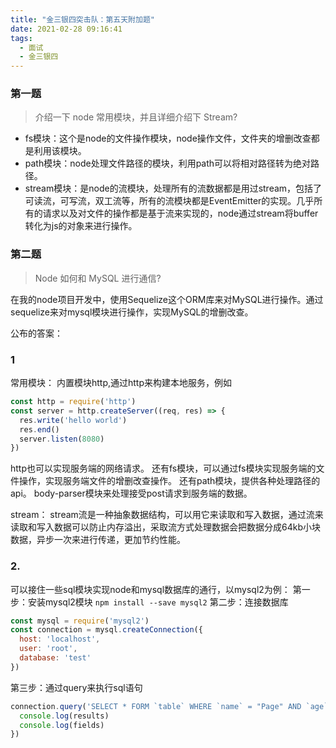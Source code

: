 ```yaml
---
title: "金三银四突击队：第五天附加题"
date: 2021-02-28 09:16:41
tags:
  - 面试
  - 金三银四
---
```


<!--banner-pic|sticker|content-img|content-img-half-->
### 第一题

> 介绍一下 node 常用模块，并且详细介绍下 Stream?

- fs模块：这个是node的文件操作模块，node操作文件，文件夹的增删改查都是利用该模块。
- path模块：node处理文件路径的模块，利用path可以将相对路径转为绝对路径。
- stream模块：是node的流模块，处理所有的流数据都是用过stream，包括了可读流，可写流，双工流等，所有的流模块都是EventEmitter的实现。几乎所有的请求以及对文件的操作都是基于流来实现的，node通过stream将buffer转化为js的对象来进行操作。

### 第二题

> Node 如何和 MySQL 进行通信?

在我的node项目开发中，使用Sequelize这个ORM库来对MySQL进行操作。通过sequelize来对mysql模块进行操作，实现MySQL的增删改查。

公布的答案：

### 1

常用模块：
内置模块http,通过http来构建本地服务，例如
```js
const http = require('http')
const server = http.createServer((req, res) => {
  res.write('hello world')
  res.end()
  server.listen(8080)
})
```
http也可以实现服务端的网络请求。
还有fs模块，可以通过fs模块实现服务端的文件操作，实现服务端文件的增删改查操作。
还有path模块，提供各种处理路径的api。
body-parser模块来处理接受post请求到服务端的数据。

stream：
stream流是一种抽象数据结构，可以用它来读取和写入数据，通过流来读取和写入数据可以防止内存溢出，采取流方式处理数据会把数据分成64kb小块数据，异步一次来进行传递，更加节约性能。

### 2.

可以接住一些sql模块实现node和mysql数据库的通行，以mysql2为例：
第一步：安装mysql2模块
`npm install --save mysql2`
第二步：连接数据库
```js
const mysql = require('mysql2')
const connection = mysql.createConnection({
  host: 'localhost',
  user: 'root',
  database: 'test'
})
```
第三步：通过query来执行sql语句
```js
connection.query('SELECT * FORM `table` WHERE `name` = "Page" AND `age` > 45', function (err, results, fields) {
  console.log(results)
  console.log(fields)
})
```

